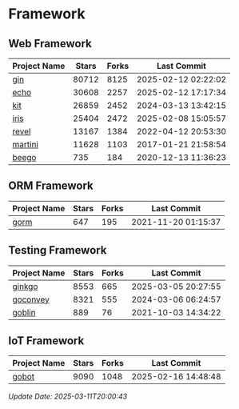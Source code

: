 # Framework

## Web Framework
| Project Name | Stars | Forks | Last Commit |
| ------------ | ----- | ----- | ----------- |
| [gin](https://github.com/gin-gonic/gin) | 80712 | 8125 | 2025-02-12 02:22:02 |
| [echo](https://github.com/labstack/echo) | 30608 | 2257 | 2025-02-12 17:17:34 |
| [kit](https://github.com/go-kit/kit) | 26859 | 2452 | 2024-03-13 13:42:15 |
| [iris](https://github.com/kataras/iris) | 25404 | 2472 | 2025-02-08 15:05:57 |
| [revel](https://github.com/revel/revel) | 13167 | 1384 | 2022-04-12 20:53:30 |
| [martini](https://github.com/go-martini/martini) | 11628 | 1103 | 2017-01-21 21:58:54 |
| [beego](https://github.com/astaxie/beego) | 735 | 184 | 2020-12-13 11:36:23 |

## ORM Framework
| Project Name | Stars | Forks | Last Commit |
| ------------ | ----- | ----- | ----------- |
| [gorm](https://github.com/jinzhu/gorm) | 647 | 195 | 2021-11-20 01:15:37 |

## Testing Framework
| Project Name | Stars | Forks | Last Commit |
| ------------ | ----- | ----- | ----------- |
| [ginkgo](https://github.com/onsi/ginkgo) | 8553 | 665 | 2025-03-05 20:27:55 |
| [goconvey](https://github.com/smartystreets/goconvey) | 8321 | 555 | 2024-03-06 06:24:57 |
| [goblin](https://github.com/franela/goblin) | 889 | 76 | 2021-10-03 14:34:22 |

## IoT Framework
| Project Name | Stars | Forks | Last Commit |
| ------------ | ----- | ----- | ----------- |
| [gobot](https://github.com/hybridgroup/gobot) | 9090 | 1048 | 2025-02-16 14:48:48 |

*Update Date: 2025-03-11T20:00:43*